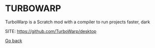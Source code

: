# TURBOWARP
 
 TurboWarp is a Scratch mod with a compiler to
 run projects faster, dark
 
 SITE: https://github.com/TurboWarp/desktop

 [Go back](https://portable-linux-apps.github.io/apps.html)
